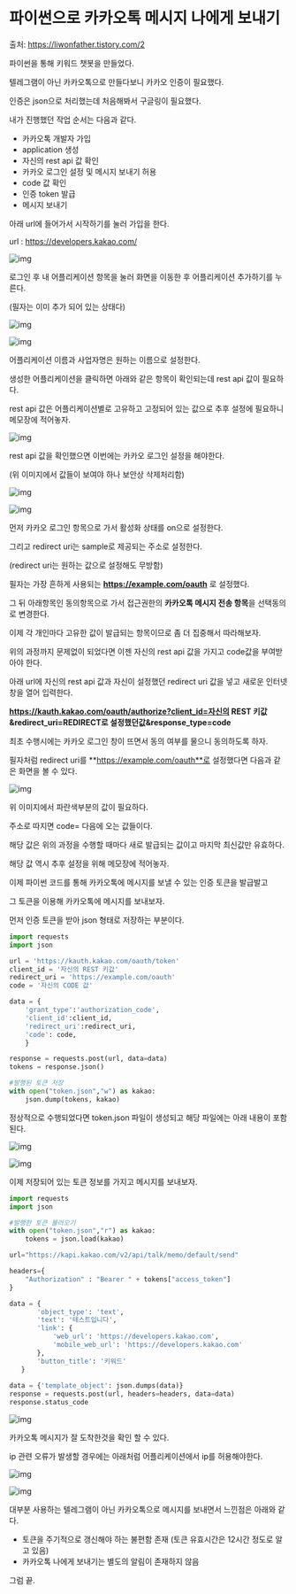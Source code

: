 # 파이썬으로 카카오톡 메시지 나에게 보내기

출처: https://liwonfather.tistory.com/2

파이썬을 통해 키워드 챗봇을 만들었다.

텔레그램이 아닌 카카오톡으로 만들다보니 카카오 인증이 필요했다.

인증은 json으로 처리했는데 처음해봐서 구글링이 필요했다.

 

내가 진행했던 작업 순서는 다음과 같다.

- 카카오톡 개발자 가입
- application 생성
- 자신의 rest api 값 확인
- 카카오 로그인 설정 및 메시지 보내기 허용
- code 값 확인
- 인증 token 발급
- 메시지 보내기

아래 url에 들어가서 시작하기를 눌러 가입을 한다.

url : https://developers.kakao.com/ 




![img](.\Images\img_2023-01-25_001.png)



로그인 후 내 어플리케이션 항목을 눌러 화면을 이동한 후 어플리케이션 추가하기를 누른다.

(필자는 이미 추가 되어 있는 상태다)

 



![img](.\Images\img_2023-01-25_002.png)

![img](.\Images\img_2023-01-25_003.png.png)



어플리케이션 이름과 사업자명은 원하는 이름으로 설정한다.

생성한 어플리케이션을 클릭하면 아래와 같은 항목이 확인되는데 rest api 값이 필요하다.

rest api 값은 어플리케이션별로 고유하고 고정되어 있는 값으로 추후 설정에 필요하니 메모장에 적어놓자.

 



![img](.\Images\img_2023-01-25_004.png)



rest api 값을 확인했으면 이번에는 카카오 로그인 설정을 해야한다.

(위 이미지에서 값들이 보여야 하나 보안상 삭제처리함)

 



![img](.\Images\img_2023-01-25_005.png)

![img](.\Images\img_2023-01-25_006.png)



먼저 카카오 로그인 항목으로 가서 활성화 상태를 on으로 설정한다.

그리고 redirect uri는 sample로 제공되는 주소로 설정한다. 

(redirect uri는 원하는 값으로 설정해도 무방함)

필자는 가장 흔하게 사용되는 **https://example.com/oauth** 로 설정했다.

그 뒤 아래항목인 동의항목으로 가서 접근권한의 **카카오톡 메시지 전송 항목**을 선택동의로 변경한다.

 

이제 각 개인마다 고유한 값이 발급되는 항목이므로 좀 더 집중해서 따라해보자.

위의 과정까지 문제없이 되었다면 이젠 자신의 rest api 값을 가지고 code값을 부여받아야 한다.

아래 url에 자신의 rest api 값과 자신이 설정했던 redirect uri 값을 넣고 새로운 인터넷창을 열어 입력한다.



 

**https://kauth.kakao.com/oauth/authorize?client_id=자신의 REST 키값&redirect_uri=REDIRECT로 설정했던값&response_type=code** 

 

최초 수행시에는 카카오 로그인 창이 뜨면서 동의 여부를 물으니 동의하도록 하자.

필자처럼 redirect uri를 **https://example.com/oauth**로 설정했다면 다음과 같은 화면을 볼 수 있다.



![img](.\Images\img_2023-01-25_007.png)



위 이미지에서 파란색부분의 값이 필요하다.

주소로 따지면 code= 다음에 오는 값들이다.

해당 값은 위의 과정을 수행할 때마다 새로 발급되는 값이고 마지막 최신값만 유효하다.

해당 값 역시 추후 설정을 위해 메모장에 적어놓자.

 

이제 파이썬 코드를 통해 카카오톡에 메시지를 보낼 수 있는 인증 토큰을 발급발고

그 토큰을 이용해 카카오톡에 메시지를 보내보자.

 

먼저 인증 토큰을 받아 json 형태로 저장하는 부분이다.

```py
import requests
import json

url = 'https://kauth.kakao.com/oauth/token'
client_id = '자신의 REST 키값'
redirect_uri = 'https://example.com/oauth'
code = '자신의 CODE 값'

data = {
    'grant_type':'authorization_code',
    'client_id':client_id,
    'redirect_uri':redirect_uri,
    'code': code,
    }

response = requests.post(url, data=data)
tokens = response.json()

#발행된 토큰 저장
with open("token.json","w") as kakao:
    json.dump(tokens, kakao)
```

정상적으로 수행되었다면 token.json 파일이 생성되고 해당 파일에는 아래 내용이 포함된다.

 



![img](.\Images\img_2023-01-25_008.png)

![img](.\Images\img_2023-01-25_009.png)



 

이제 저장되어 있는 토큰 정보를 가지고 메시지를 보내보자.

```python
import requests
import json

#발행한 토큰 불러오기
with open("token.json","r") as kakao:
    tokens = json.load(kakao)

url="https://kapi.kakao.com/v2/api/talk/memo/default/send"

headers={
    "Authorization" : "Bearer " + tokens["access_token"]
}

data = {
       'object_type': 'text',
       'text': '테스트입니다',
       'link': {
           'web_url': 'https://developers.kakao.com',
           'mobile_web_url': 'https://developers.kakao.com'
       },
       'button_title': '키워드'
   }
   
data = {'template_object': json.dumps(data)}
response = requests.post(url, headers=headers, data=data)
response.status_code
```



![img](.\Images\img_2023-01-25_010.png)



카카오톡 메시지가 잘 도착한것을 확인 할 수 있다.

ip 관련 오류가 발생할 경우에는 아래처럼 어플리케이션에서 ip를 허용해야한다.

 



![img](.\Images\img_2023-01-25_011.png)

![img](.\Images\img_2023-01-25_012.png)



대부분 사용하는 텔레그램이 아닌 카카오톡으로 메시지를 보내면서 느낀점은 아래와 같다.

- 토큰을 주기적으로 갱신해야 하는 불편함 존재 (토큰 유효시간은 12시간 정도로 알고 있음)
- 카카오톡 나에게 보내기는 별도의 알림이 존재하지 않음

 

그럼 끝.